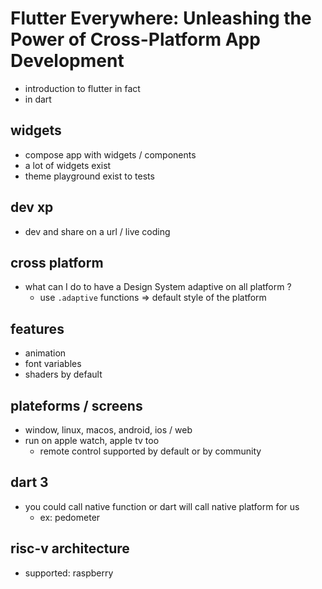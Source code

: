 # Flutter Everywhere: Unleashing the Power of Cross-Platform App Development

- introduction to flutter in fact
- in dart

## widgets

- compose app with widgets / components
- a lot of widgets exist
- theme playground exist to tests

## dev xp

- dev and share on a url / live coding

## cross platform

- what can I do to have a Design System adaptive on all platform ?
  - use `.adaptive` functions => default style of the platform

## features

- animation
- font variables
- shaders by default

## plateforms / screens

- window, linux, macos, android, ios / web
- run on apple watch, apple tv too
  - remote control supported by default or by community

## dart 3

- you could call native function or dart will call native platform for us
  - ex: pedometer

## risc-v architecture

- supported: raspberry